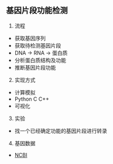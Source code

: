 ## 基因片段功能检测
1. 流程
 - 获取基因序列
 - 获取待检测基因片段
 - DNA -> RNA -> 蛋白质
 - 分析蛋白质结构及功能
 - 推断基因片段功能
2. 实现方式
 - 计算模拟
 - Python C C++
 - 可视化
3. 实验
 - 找一个已经确定功能的基因片段进行转录
4. 基因数据
 - [NCBI](https://www.ncbi.nlm.nih.gov/)